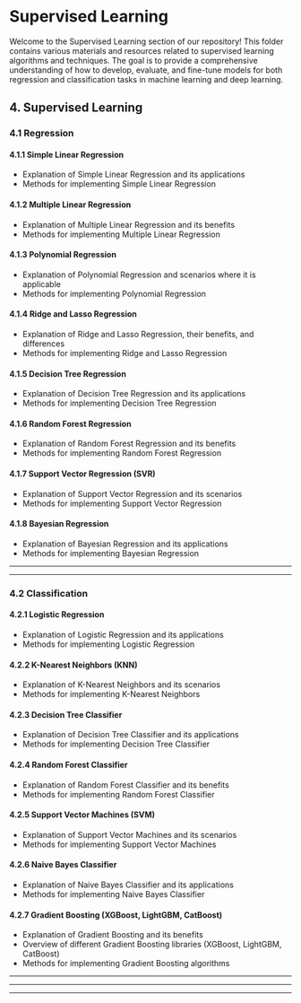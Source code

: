 # Supervised Learning

Welcome to the Supervised Learning section of our repository! This folder contains various materials and resources related to supervised learning algorithms and techniques. The goal is to provide a comprehensive understanding of how to develop, evaluate, and fine-tune models for both regression and classification tasks in machine learning and deep learning.

## 4. Supervised Learning

### 4.1 Regression

#### 4.1.1 Simple Linear Regression

- Explanation of Simple Linear Regression and its applications
- Methods for implementing Simple Linear Regression

#### 4.1.2 Multiple Linear Regression

- Explanation of Multiple Linear Regression and its benefits
- Methods for implementing Multiple Linear Regression

#### 4.1.3 Polynomial Regression

- Explanation of Polynomial Regression and scenarios where it is applicable
- Methods for implementing Polynomial Regression

#### 4.1.4 Ridge and Lasso Regression

- Explanation of Ridge and Lasso Regression, their benefits, and differences
- Methods for implementing Ridge and Lasso Regression

#### 4.1.5 Decision Tree Regression

- Explanation of Decision Tree Regression and its applications
- Methods for implementing Decision Tree Regression

#### 4.1.6 Random Forest Regression

- Explanation of Random Forest Regression and its benefits
- Methods for implementing Random Forest Regression

#### 4.1.7 Support Vector Regression (SVR)

- Explanation of Support Vector Regression and its scenarios
- Methods for implementing Support Vector Regression

#### 4.1.8 Bayesian Regression

- Explanation of Bayesian Regression and its applications
- Methods for implementing Bayesian Regression
<hr><hr>

### 4.2 Classification

#### 4.2.1 Logistic Regression

- Explanation of Logistic Regression and its applications
- Methods for implementing Logistic Regression

#### 4.2.2 K-Nearest Neighbors (KNN)

- Explanation of K-Nearest Neighbors and its scenarios
- Methods for implementing K-Nearest Neighbors

#### 4.2.3 Decision Tree Classifier

- Explanation of Decision Tree Classifier and its applications
- Methods for implementing Decision Tree Classifier

#### 4.2.4 Random Forest Classifier

- Explanation of Random Forest Classifier and its benefits
- Methods for implementing Random Forest Classifier

#### 4.2.5 Support Vector Machines (SVM)

- Explanation of Support Vector Machines and its scenarios
- Methods for implementing Support Vector Machines

#### 4.2.6 Naive Bayes Classifier

- Explanation of Naive Bayes Classifier and its applications
- Methods for implementing Naive Bayes Classifier

#### 4.2.7 Gradient Boosting (XGBoost, LightGBM, CatBoost)

- Explanation of Gradient Boosting and its benefits
- Overview of different Gradient Boosting libraries (XGBoost, LightGBM, CatBoost)
- Methods for implementing Gradient Boosting algorithms
<hr><hr>

---

